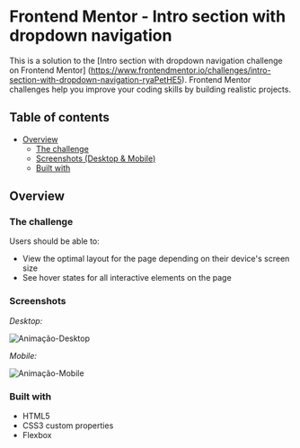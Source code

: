 # Frontend Mentor - Intro section with dropdown navigation

This is a solution to the [Intro section with dropdown navigation challenge on Frontend Mentor] (https://www.frontendmentor.io/challenges/intro-section-with-dropdown-navigation-ryaPetHE5). Frontend Mentor challenges help you improve your coding skills by building realistic projects. 

## Table of contents

- [Overview](#overview)
  - [The challenge](#the-challenge)
  - [Screenshots (Desktop & Mobile)](#screenshots)
  - [Built with](#built-with)

## Overview

### The challenge

Users should be able to:

- View the optimal layout for the page depending on their device's screen size
- See hover states for all interactive elements on the page

### Screenshots

*Desktop:*

![Animação-Desktop](https://github.com/igorcascimiro/intro-section-with-dropdown-navigation/assets/138637092/1115bfea-4fe7-4b69-afd8-7149e1d3b73f)

*Mobile:*

![Animação-Mobile](https://github.com/igorcascimiro/intro-section-with-dropdown-navigation/assets/138637092/93acfd48-2048-48f9-83aa-115d6143acde)

### Built with

- HTML5
- CSS3 custom properties
- Flexbox
